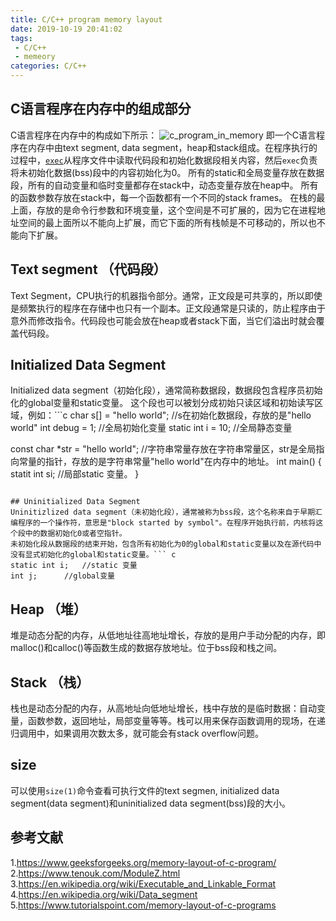 ```yaml
---
title: C/C++ program memory layout
date: 2019-10-19 20:41:02
tags:
 - C/C++
 - memeory
categories: C/C++
---
```


## C语言程序在内存中的组成部分
C语言程序在内存中的构成如下所示：
![c_program_in_memory](c_in_memory.jpg)
即一个C语言程序在内存中由text segment, data segment，heap和stack组成。在程序执行的过程中，[`exec`]()从程序文件中读取代码段和初始化数据段相关内容，然后`exec`负责将未初始化数据(bss)段中的内容初始化为0。
所有的static和全局变量存放在数据段，所有的自动变量和临时变量都存在stack中，动态变量存放在heap中。
所有的函数参数存放在stack中，每一个函数都有一个不同的stack frames。
在栈的最上面，存放的是命令行参数和环境变量，这个空间是不可扩展的，因为它在进程地址空间的最上面所以不能向上扩展，而它下面的所有栈帧是不可移动的，所以也不能向下扩展。

## Text segment （代码段）
Text Segment，CPU执行的机器指令部分。通常，正文段是可共享的，所以即使是频繁执行的程序在存储中也只有一个副本。正文段通常是只读的，防止程序由于意外而修改指令。代码段也可能会放在heap或者stack下面，当它们溢出时就会覆盖代码段。

## Initialized Data Segment
Initialized data segment（初始化段），通常简称数据段，数据段包含程序员初始化的global变量和static变量。
这个段也可以被划分成初始只读区域和初始读写区域，例如：```c
char s[] = "hello world";   //s在初始化数据段，存放的是"hello world"
int debug = 1;      //全局初始化变量
static int i = 10;  //全局静态变量

const char *str = "hello world";    //字符串常量存放在字符串常量区，str是全局指向常量的指针，存放的是字符串常量"hello world"在内存中的地址。
int main()
{
    statit int si;  //局部static 变量。
}
```

## Uninitialized Data Segment
Uninitizlized data segment（未初始化段），通常被称为bss段，这个名称来自于早期汇编程序的一个操作符，意思是"block started by symbol"。在程序开始执行前，内核将这个段中的数据初始化0或者空指针。
未初始化段从数据段的结束开始，包含所有初始化为0的global和static变量以及在源代码中没有显式初始化的global和static变量。``` c
static int i;   //static 变量
int j;      //global变量
```

## Heap （堆）
堆是动态分配的内存，从低地址往高地址增长，存放的是用户手动分配的内存，即malloc()和calloc()等函数生成的数据存放地址。位于bss段和栈之间。

## Stack （栈）
栈也是动态分配的内存，从高地址向低地址增长，栈中存放的是临时数据：自动变量，函数参数，返回地址，局部变量等等。栈可以用来保存函数调用的现场，在递归调用中，如果调用次数太多，就可能会有stack overflow问题。


## size
可以使用`size(1)`命令查看可执行文件的text segmen, initialized data segment(data segment)和uninitialized data segment(bss)段的大小。

## 参考文献
1.https://www.geeksforgeeks.org/memory-layout-of-c-program/
2.https://www.tenouk.com/ModuleZ.html
3.https://en.wikipedia.org/wiki/Executable_and_Linkable_Format
4.https://en.wikipedia.org/wiki/Data_segment
5.https://www.tutorialspoint.com/memory-layout-of-c-programs
